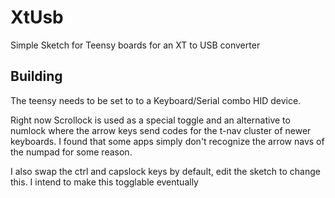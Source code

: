 # XtUsb

Simple Sketch for Teensy boards for an XT to USB converter

## Building

The teensy needs to be set to to a Keyboard/Serial combo HID device.

Right now Scrollock is used as a special toggle and an alternative to numlock where the arrow keys send 
codes for the t-nav cluster of newer keyboards. I found that some apps simply don't recognize the arrow
navs of the numpad for some reason. 

I also swap the ctrl and capslock keys by default, edit the sketch to change this. I intend to make this
togglable eventually

